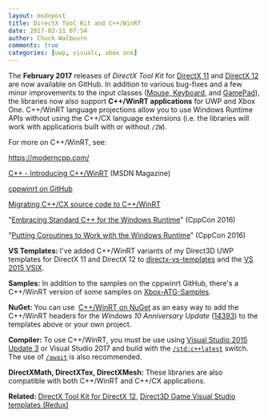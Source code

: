 ```yaml
---
layout: msdnpost
title: DirectX Tool Kit and C++/WinRT
date: 2017-02-11 07:54
author: Chuck Walbourn
comments: true
categories: [uwp, visualc, xbox one]
---
```

The <strong>February 2017</strong> releases of <em>DirectX Tool Kit</em> for <a href="https://github.com/Microsoft/DirectXTK/releases">DirectX 11</a> and <a href="https://github.com/Microsoft/DirectXTK12/releases">DirectX 12</a> are now available on GitHub. In addition to various bug-fixes and a few minor improvements to the input classes (<a href="https://walbourn.github.io/directx-tool-kit-keyboard-and-mouse-support/">Mouse, Keyboard</a>, and <a href="https://walbourn.github.io/directx-tool-kit-now-with-gamepads/">GamePad</a>), the libraries now also support <strong>C++/WinRT applications</strong> for UWP and Xbox One. C++/WinRT language projections allow you to use Windows Runtime APIs without using the C++/CX language extensions (i.e. the libraries will work with applications built with or without <code>/ZW</code>).
<!--more-->

For more on C++/WinRT, see:

<a href="https://moderncpp.com/">https://moderncpp.com/</a>

<a href="https://msdn.microsoft.com/en-us/magazine/mt745094.aspx">C++ - Introducing C++/WinRT</a> (MSDN Magazine)

<a href="https://github.com/Microsoft/cppwinrt">cppwinrt on GitHub</a>

<a href="https://github.com/Microsoft/cppwinrt/blob/master/Docs/Migrating%20C%2B%2B%20CX%20source%20code%20to%20C%2B%2B%20WinRT.md">Migrating C++/CX source code to C++/WinRT</a>

"<a href="https://www.youtube.com/watch?v=lm4IwfiJ3EU">Embracing Standard C++ for the Windows Runtime</a>" (CppCon 2016)

"<a href="https://www.youtube.com/watch?v=v0SjumbIips">Putting Coroutines to Work with the Windows Runtime</a>" (CppCon 2016)

<strong>VS Templates:</strong> I've added C++/WinRT variants of my Direct3D UWP templates for DirectX 11 and DirectX 12 to <a href="https://github.com/walbourn/directx-vs-templates">directx-vs-templates</a> and the <a href="https://github.com/walbourn/directx-vs-templates/releases">VS 2015 VSIX</a>.

<strong>Samples:</strong> In addition to the samples on the cppwinrt GitHub, there's a C++/WinRT version of some samples on <a href="https://github.com/Microsoft/Xbox-ATG-Samples">Xbox-ATG-Samples</a>.

<strong>NuGet: </strong>You can use  <a href="https://www.nuget.org/packages/cppwinrt/">C++/WinRT on NuGet</a> as an easy way to add the C++/WinRT headers for the <em>Windows 10 Anniversary Update</em> (<a href="https://walbourn.github.io/windows-10-anniversary-update-sdk/">14393</a>) to the templates above or your own project.

<strong>Compiler:</strong> To use C++/WinRT, you must be use using <a href="https://walbourn.github.io/visual-studio-2015-update-3/">Visual Studio 2015 Update 3</a> or Visual Studio 2017 and build with the <a href="https://devblogs.microsoft.com/cppblog/permissive-switch/"><code>/std:c++latest</code></a> switch. The use of <a href="https://devblogs.microsoft.com/cppblog/using-c-coroutines-to-simplify-async-uwp-code/"><code>/await</code></a> is also recommended.

<strong>DirectXMath, DirectXTex, DirectXMesh:</strong> These libraries are also compatible with both C++/WinRT and C++/CX applications.

<strong>Related: </strong><a href="https://walbourn.github.io/directx-tool-kit-for-directx-12/">DirectX Tool Kit for DirectX 12</a>, <a href="https://walbourn.github.io/direct3d-game-visual-studio-templates-redux/">Direct3D Game Visual Studio templates (Redux)</a>

